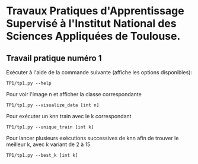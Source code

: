 # Travaux Pratiques d'Apprentissage Supervisé à l'Institut National des Sciences Appliquées de Toulouse.

## Travail pratique numéro 1

Exécuter à l'aide de la commande suivante (affiche les options disponibles):

```
TP1/tp1.py --help
```
Pour voir l'image n et afficher la classe correspondante
```
TP1/tp1.py --visualize_data [int n]
```
Pour exécuter un knn train avec le k correspondant
```
TP1/tp1.py --unique_train [int k]
```
Pour lancer plusieurs exécutions successives de knn afin de trouver le meilleur k, avec k variant de 2 à 15
```
TP1/tp1.py --best_k [int k]
```
